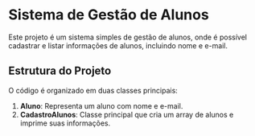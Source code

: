 # Sistema de Gestão de Alunos

Este projeto é um sistema simples de gestão de alunos, onde é possível cadastrar e listar informações de alunos, incluindo nome e e-mail.

## Estrutura do Projeto

O código é organizado em duas classes principais:

1. **Aluno**: Representa um aluno com nome e e-mail.
2. **CadastroAlunos**: Classe principal que cria um array de alunos e imprime suas informações.

